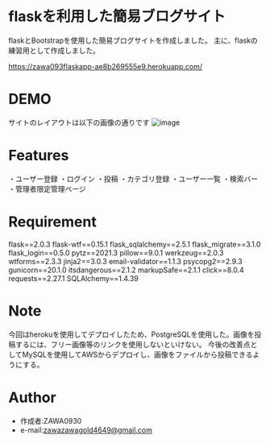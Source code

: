 # flaskを利用した簡易ブログサイト
flaskとBootstrapを使用した簡易ブログサイトを作成しました。
主に、flaskの練習用として作成しました。


https://zawa093flaskapp-ae8b269555e9.herokuapp.com/

# DEMO
サイトのレイアウトは以下の画像の通りです
![image](https://github.com/ZAWA0930/flask_practice/assets/93305831/f7bbf071-26e6-4210-accd-828c62c8a53b)


# Features
・ユーザー登録
・ログイン
・投稿
・カテゴリ登録
・ユーザー一覧
・検索バー
・管理者限定管理ページ

# Requirement

flask==2.0.3
flask-wtf==0.15.1
flask_sqlalchemy==2.5.1
flask_migrate==3.1.0
flask_login==0.5.0
pytz==2021.3
pillow==9.0.1
werkzeug==2.0.3
wtforms==2.3.3
jinja2==3.0.3
email-validator==1.1.3
psycopg2==2.9.3
gunicorn==20.1.0
itsdangerous==2.1.2
markupSafe==2.1.1
click==8.0.4
requests==2.27.1
SQLAlchemy==1.4.39


# Note

今回はherokuを使用してデプロイしたため、PostgreSQLを使用した。画像を投稿するには、フリー画像等のリンクを使用しないといけない。
今後の改善点としてMySQLを使用してAWSからデプロイし、画像をファイルから投稿できるようにする。

# Author

* 作成者:ZAWA0930
* e-mail:zawazawagold4649@gmail.com


